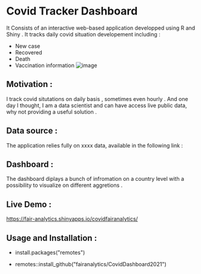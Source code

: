 # Covid Tracker Dashboard
It Consists of an interactive web-based application developped using R and Shiny .
It tracks daily covid situation developement including : 
- New case 
- Recovered 
- Death
- Vaccination information
![image](https://user-images.githubusercontent.com/83519893/118843252-2ba3ed00-b8ca-11eb-909a-b23e2e79545e.png)

## Motivation :
I track covid situtations on daily basis , sometimes even hourly . 
And one day I thought, I am a data scientist and can have access live public data, why not providing a useful solution .  


## Data source : 
The application relies fully on xxxx data, available in the following link : 

## Dashboard : 

The dashboard diplays a bunch of infromation on a country level with a possibility to visualize on different aggretions . 

## Live Demo :

https://fair-analytics.shinyapps.io/covidfairanalytics/

## Usage and Installation : 

- install.packages("remotes") 


- remotes::install_github("fairanalytics/CovidDashboard2021")
